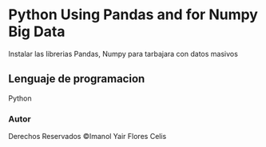 # Python Using Pandas and for Numpy Big Data

Instalar las librerias Pandas, Numpy para tarbajara con datos masivos

## Lenguaje de programacion 
Python

### Autor
Derechos Reservados ©Imanol Yair Flores Celis